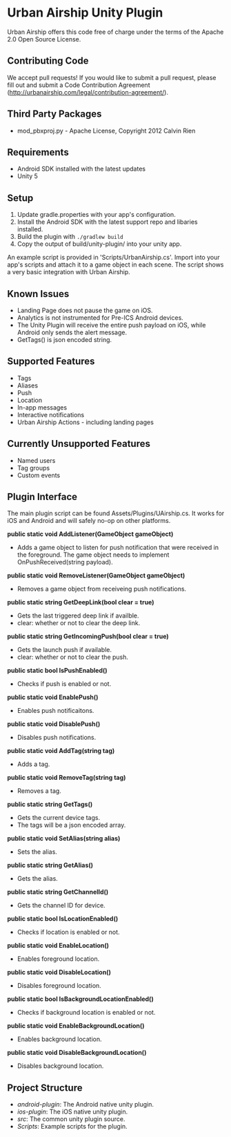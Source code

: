 Urban Airship Unity Plugin
==========================

Urban Airship offers this code free of charge under the terms of the Apache 2.0 Open Source License.

Contributing Code
-----------------
We accept pull requests! If you would like to submit a pull request, please fill out and submit a
Code Contribution Agreement (http://urbanairship.com/legal/contribution-agreement/).

Third Party Packages
--------------------
 - mod_pbxproj.py - Apache License, Copyright 2012 Calvin Rien

Requirements
------------
 - Android SDK installed with the latest updates
 - Unity 5

Setup
-----
1. Update gradle.properties with your app's configuration.
2. Install the Android SDK with the latest support repo and libaries installed.
3. Build the plugin with `./gradlew build`
4. Copy the output of build/unity-plugin/ into your unity app.

An example script is provided in 'Scripts/UrbanAirship.cs'. Import into your app's scripts and attach it to a game object in each scene. The script
shows a very basic integration with Urban Airship.

Known Issues
------------
- Landing Page does not pause the game on iOS.
- Analytics is not instrumented for Pre-ICS Android devices.
- The Unity Plugin will receive the entire push payload on iOS, while Android only sends the alert message.
- GetTags() is json encoded string.  

Supported Features
------------------
- Tags
- Aliases
- Push
- Location
- In-app messages
- Interactive notifications
- Urban Airship Actions - including landing pages

Currently Unsupported Features
------------------------------
- Named users
- Tag groups
- Custom events

Plugin Interface
---------------
The main plugin script can be found Assets/Plugins/UAirship.cs. It works for iOS and Android and will safely no-op on other platforms.

**public static void AddListener(GameObject gameObject)**
 - Adds a game object to listen for push notification that were received in the foreground.  The game object needs to implement OnPushReceived(string payload).

**public static void RemoveListener(GameObject gameObject)**
 - Removes a game object from receiveing push notifications.

**public static string GetDeepLink(bool clear = true)**
 - Gets the last triggered deep link if availble.
 - clear: whether or not to clear the deep link.

**public static string GetIncomingPush(bool clear = true)**
- Gets the launch push if available.
- clear: whether or not to clear the push.

**public static bool IsPushEnabled()**
- Checks if push is enabled or not.

**public static void EnablePush()**
- Enables push notificaitons.

**public static void DisablePush()**
- Disables push notifications.

**public static void AddTag(string tag)**
- Adds a tag.

**public static void RemoveTag(string tag)**
- Removes a tag.

**public static string GetTags()**
- Gets the current device tags.
- The tags will be a json encoded array.

**public static	void SetAlias(string alias)**
- Sets the alias.

**public static	string GetAlias()**
- Gets the alias.

**public static	string GetChannelId()**
- Gets the channel ID for device.

**public static	bool IsLocationEnabled()**
- Checks if location is enabled or not.

**public static	void EnableLocation()**
- Enables foreground location.

**public static	void DisableLocation()**
- Disables foreground location.

**public static	bool IsBackgroundLocationEnabled()**
- Checks if background location is enabled or not.

**public static	void EnableBackgroundLocation()**
- Enables background location.

**public static	void DisableBackgroundLocation()**
- Disables background location.

Project Structure
-----------------
- *android-plugin*: The Android native unity plugin.
- *ios-plugin*: The iOS native unity plugin.
- *src*: The common unity plugin source.
- *Scripts*: Example scripts for the plugin.


